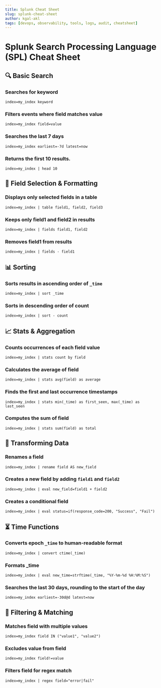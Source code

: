 ```yaml
---
title: Splunk Cheat Sheet
slug: splunk-cheat-sheet
author: kgal-akl
tags: [devops, observability, tools, logs, audit, cheatsheet]
---
```


# Splunk Search Processing Language (SPL) Cheat Sheet

## 🔍 Basic Search

### Searches for keyword

```splunk-spl
index=my_index keyword
```

### Filters events where field matches value

```splunk-spl
index=my_index field=value
```

### Searches the last 7 days

```splunk-spl
index=my_index earliest=-7d latest=now
```

### Returns the first 10 results.
```splunk-spl
index=my_index | head 10
```

## 📌 Field Selection & Formatting

### Displays only selected fields in a table
```splunk-spl
index=my_index | table field1, field2, field3
```

### Keeps only field1 and field2 in results

```splunk-spl
index=my_index | fields field1, field2
```

### Removes field1 from results

```splunk-spl
index=my_index | fields - field1
```

## 📊 Sorting

### Sorts results in ascending order of `_time`

```splunk-spl
index=my_index | sort _time
```

### Sorts in descending order of count

```splunk-spl
index=my_index | sort - count
```

## 📈 Stats & Aggregation

### Counts occurrences of each field value

```splunk-spl
index=my_index | stats count by field
```

### Calculates the average of field

```splunk-spl
index=my_index | stats avg(field) as average
```

### Finds the first and last occurrence timestamps

```splunk-spl
index=my_index | stats min(_time) as first_seen, max(_time) as last_seen
```

### Computes the sum of field

```splunk-spl
index=my_index | stats sum(field) as total
```

## 🔄 Transforming Data

### Renames a field

```splunk-spl
index=my_index | rename field AS new_field
```

### Creates a new field by adding `field1` and `field2`

```splunk-spl
index=my_index | eval new_field=field1 + field2
```

### Creates a conditional field

```splunk-spl
index=my_index | eval status=if(response_code=200, "Success", "Fail")
```

## ⏳ Time Functions

### Converts epoch `_time` to human-readable format

```splunk-spl
index=my_index | convert ctime(_time)
```

### Formats _time

```splunk-spl
index=my_index | eval new_time=strftime(_time, "%Y-%m-%d %H:%M:%S")
```

### Searches the last 30 days, rounding to the start of the day

```splunk-spl
index=my_index earliest=-30d@d latest=now
```

## 🔄 Filtering & Matching

### Matches field with multiple values

```splunk-spl
index=my_index field IN ("value1", "value2")
```

### Excludes value from field

```splunk-spl
index=my_index field!=value
```

### Filters field for regex match

```splunk-spl
index=my_index | regex field="error|fail"
```
